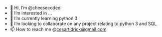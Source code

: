 - 👋 Hi, I’m @cheesecoded
- 👀 I’m interested in ...
- 🌱 I’m currently learning python 3
- 💞️ I’m looking to collaborate on any project relating to python 3 and SQL
- 📫 How to reach me @cesartidrick@gmail.com

<!---
cheesecoded/cheesecoded is a ✨ special ✨ repository because its `README.md` (this file) appears on your GitHub profile.
You can click the Preview link to take a look at your changes.
--->
